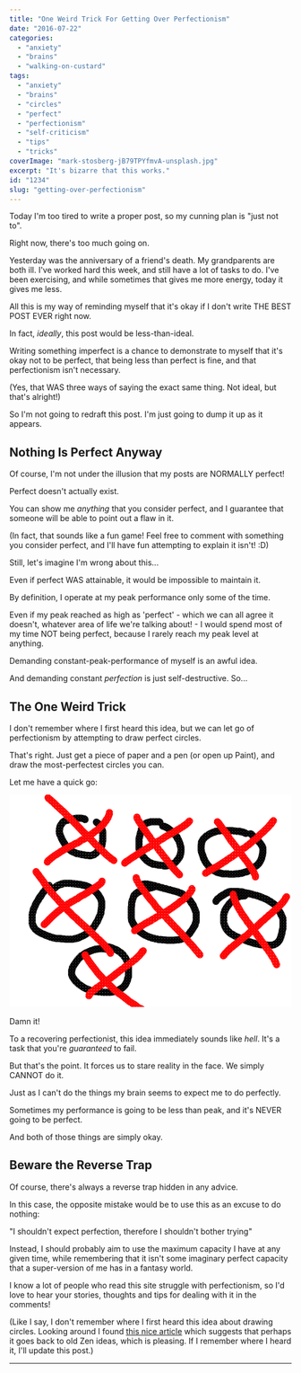 ```yaml
---
title: "One Weird Trick For Getting Over Perfectionism"
date: "2016-07-22"
categories: 
  - "anxiety"
  - "brains"
  - "walking-on-custard"
tags: 
  - "anxiety"
  - "brains"
  - "circles"
  - "perfect"
  - "perfectionism"
  - "self-criticism"
  - "tips"
  - "tricks"
coverImage: "mark-stosberg-jB79TPYfmvA-unsplash.jpg"
excerpt: "It's bizarre that this works."
id: "1234"
slug: "getting-over-perfectionism"
---
```


Today I'm too tired to write a proper post, so my cunning plan is "just not to".

<!--more-->

Right now, there's too much going on.

Yesterday was the anniversary of a friend's death. My grandparents are both ill. I've worked hard this week, and still have a lot of tasks to do. I've been exercising, and while sometimes that gives me more energy, today it gives me less.

All this is my way of reminding myself that it's okay if I don't write THE BEST POST EVER right now.

In fact, _ideally_, this post would be less-than-ideal.

Writing something imperfect is a chance to demonstrate to myself that it's okay not to be perfect, that being less than perfect is fine, and that perfectionism isn't necessary.

(Yes, that WAS three ways of saying the exact same thing. Not ideal, but that's alright!)

So I'm not going to redraft this post. I'm just going to dump it up as it appears.

## Nothing Is Perfect Anyway

Of course, I'm not under the illusion that my posts are NORMALLY perfect!

Perfect doesn't actually exist.

You can show me _anything_ that you consider perfect, and I guarantee that someone will be able to point out a flaw in it.

(In fact, that sounds like a fun game! Feel free to comment with something you consider perfect, and I'll have fun attempting to explain it isn't! :D)

Still, let's imagine I'm wrong about this...

Even if perfect WAS attainable, it would be impossible to maintain it.

By definition, I operate at my peak performance only some of the time.

Even if my peak reached as high as 'perfect' - which we can all agree it doesn't, whatever area of life we're talking about! - I would spend most of my time NOT being perfect, because I rarely reach my peak level at anything.

Demanding constant-peak-performance of myself is an awful idea.

And demanding constant _perfection_ is just self-destructive. So...

## The One Weird Trick

I don't remember where I first heard this idea, but we can let go of perfectionism by attempting to draw perfect circles.

That's right. Just get a piece of paper and a pen (or open up Paint), and draw the most-perfectest circles you can.

Let me have a quick go:

![perfect circles](images/perfect-circles.png)

Damn it!

To a recovering perfectionist, this idea immediately sounds like _hell_. It's a task that you're _guaranteed_ to fail.

But that's the point. It forces us to stare reality in the face. We simply CANNOT do it.

Just as I can't do the things my brain seems to expect me to do perfectly.

Sometimes my performance is going to be less than peak, and it's NEVER going to be perfect.

And both of those things are simply okay.

## Beware the Reverse Trap

Of course, there's always a reverse trap hidden in any advice.

In this case, the opposite mistake would be to use this as an excuse to do nothing:

"I shouldn't expect perfection, therefore I shouldn't bother trying"

Instead, I should probably aim to use the maximum capacity I have at any given time, while remembering that it isn't some imaginary perfect capacity that a super-version of me has in a fantasy world.

I know a lot of people who read this site struggle with perfectionism, so I'd love to hear your stories, thoughts and tips for dealing with it in the comments!

(Like I say, I don't remember where I first heard this idea about drawing circles. Looking around I found [this nice article](http://www.williamlanday.com/2010/10/05/drawing-circles/) which suggests that perhaps it goes back to old Zen ideas, which is pleasing. If I remember where I heard it, I'll update this post.)

* * *
